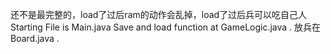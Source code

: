 还不是最完整的，load了过后ram的动作会乱掉，load了过后兵可以吃自己人
Starting File is Main.java
Save and load function at GameLogic.java .
放兵在Board.java .
